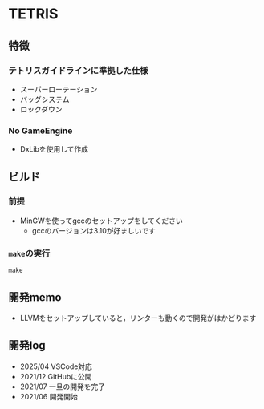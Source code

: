 # TETRIS
## 特徴
### テトリスガイドラインに準拠した仕様
- スーパーローテーション
- バッグシステム
- ロックダウン

### No GameEngine
- DxLibを使用して作成

## ビルド
### 前提
- MinGWを使ってgccのセットアップをしてください
  - gccのバージョンは3.10が好ましいです

### `make`の実行
```
make
```


## 開発memo
- LLVMをセットアップしていると，リンターも動くので開発がはかどります

## 開発log
- 2025/04 VSCode対応
- 2021/12 GitHubに公開
- 2021/07 一旦の開発を完了
- 2021/06 開発開始